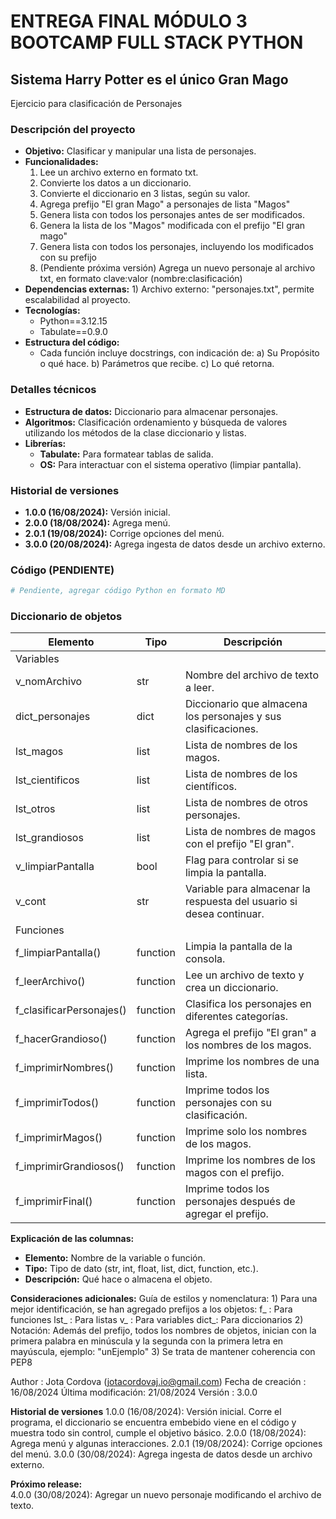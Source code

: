 # ENTREGA FINAL MÓDULO 3 BOOTCAMP FULL STACK PYTHON

## Sistema Harry Potter es el único Gran Mago
  Ejercicio para clasificación de Personajes

### Descripción del proyecto

* **Objetivo:** Clasificar y manipular una lista de personajes.
* **Funcionalidades:**
    1) Lee un archivo externo en formato txt.
    2) Convierte los datos a un diccionario.
    3) Convierte el diccionario en 3 listas, según su valor.
    4) Agrega prefijo "El gran Mago" a personajes de lista "Magos"
    5) Genera lista con todos los personajes antes de ser modificados.
    6) Genera la lista de los "Magos" modificada con el prefijo "El gran mago"
    7) Genera lista con todos los personajes, incluyendo los modificados con su prefijo
    8) (Pendiente próxima versión) Agrega un nuevo personaje al archivo txt, en formato clave:valor (nombre:clasificación)
* **Dependencias externas:**
      1) Archivo externo: "personajes.txt", permite escalabilidad al proyecto.       
* **Tecnologías:**
    * Python==3.12.15
    * Tabulate==0.9.0  
* **Estructura del código:**
    * Cada función incluye docstrings, con indicación de:
      a) Su Propósito o qué hace.
      b) Parámetros que recibe.
      c) Lo qué retorna.
    
### Detalles técnicos

* **Estructura de datos:** Diccionario para almacenar personajes.
* **Algoritmos:** Clasificación ordenamiento y búsqueda de valores utilizando los métodos de la clase diccionario y listas.
* **Librerías:**
    * **Tabulate:** Para formatear tablas de salida.
    * **OS:** Para interactuar con el sistema operativo (limpiar pantalla).

### Historial de versiones
* **1.0.0 (16/08/2024):** Versión inicial.
* **2.0.0 (18/08/2024):** Agrega menú.
* **2.0.1 (19/08/2024):** Corrige opciones del menú.
* **3.0.0 (20/08/2024):** Agrega ingesta de datos desde un archivo externo.

### Código (PENDIENTE)

```python
# Pendiente, agregar código Python en formato MD
```

### Diccionario de objetos

| Elemento | Tipo | Descripción |
|---|---|---|
| Variables |  |  |
| v_nomArchivo | str | Nombre del archivo de texto a leer. |
| dict_personajes | dict | Diccionario que almacena los personajes y sus clasificaciones. |
| lst_magos | list | Lista de nombres de los magos. |
| lst_cientificos | list | Lista de nombres de los científicos. |
| lst_otros | list | Lista de nombres de otros personajes. |
| lst_grandiosos | list | Lista de nombres de magos con el prefijo "El gran". |
| v_limpiarPantalla | bool | Flag para controlar si se limpia la pantalla. |
| v_cont | str | Variable para almacenar la respuesta del usuario si desea continuar. |
| Funciones |  |  |
| f_limpiarPantalla() | function | Limpia la pantalla de la consola. |
| f_leerArchivo() | function | Lee un archivo de texto y crea un diccionario. |
| f_clasificarPersonajes() | function | Clasifica los personajes en diferentes categorías. |
| f_hacerGrandioso() | function | Agrega el prefijo "El gran" a los nombres de los magos. |
| f_imprimirNombres() | function | Imprime los nombres de una lista. |
| f_imprimirTodos() | function | Imprime todos los personajes con su clasificación. |
| f_imprimirMagos() | function | Imprime solo los nombres de los magos. |
| f_imprimirGrandiosos() | function | Imprime los nombres de los magos con el prefijo. |
| f_imprimirFinal() | function | Imprime todos los personajes después de agregar el prefijo. |

**Explicación de las columnas:**

-   **Elemento:** Nombre de la variable o función.
-   **Tipo:** Tipo de dato (str, int, float, list, dict, function, etc.).
-   **Descripción:** Qué hace o almacena el objeto.

**Consideraciones adicionales:**
    Guía de estilos y nomenclatura:
      1) Para una mejor identificación, se han agregado prefijos a los objetos:
          f_   : Para funciones
          lst_ : Para listas
          v_   : Para variables
          dict_: Para diccionarios
      2) Notación: Además del prefijo, todos los nombres de objetos, inician con la primera 
                   palabra en minúscula y la segunda con la primera letra en mayúscula, 
                   ejemplo: "unEjemplo"
      3) Se trata de mantener coherencia con PEP8      

Author             : Jota Cordova (jotacordovaj.io@gmail.com)
Fecha de creación  : 16/08/2024
Última modificación: 21/08/2024
Versión            : 3.0.0

**Historial de versiones**
    1.0.0 (16/08/2024): Versión inicial. Corre el programa, el diccionario se encuentra embebido
                        viene en el código y muestra todo sin control, cumple el objetivo básico. 
    2.0.0 (18/08/2024): Agrega menú y algunas interacciones.
    2.0.1 (19/08/2024): Corrige opciones del menú.
    3.0.0 (30/08/2024): Agrega ingesta de datos desde un archivo externo.

**Próximo release:**    
    4.0.0 (30/08/2024): Agregar un nuevo personaje modificando el archivo de texto.
